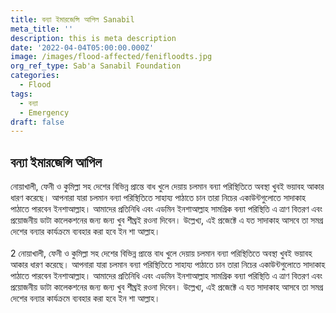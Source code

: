 ```yaml
---
title: বন্যা ইমারজেন্সি আপিল Sanabil
meta_title: ''
description: this is meta description
date: '2022-04-04T05:00:00.000Z'
image: /images/flood-affected/fenifloodts.jpg
org_ref_type: Sab'a Sanabil Foundation
categories:
  - Flood
tags:
  - বন্যা
  - Emergency
draft: false
---
```

## বন্যা ইমারজেন্সি আপিল

নোয়াখালী, ফেনী ও কুমিল্লা সহ দেশের বিভিন্ন প্রান্তে বাধ খুলে দেয়ায় চলমান বন্যা পরিস্থিতিতে অবস্থা খুবই ভয়াবহ আকার ধারণ করেছে। আপনারা যারা চলমান বন্যা পরিস্থিতিতে সাহায্য পাঠাতে চান তারা নিচের একাউন্টগুলোতে সাদাকাহ পাঠাতে পারবেন ইনশাআল্লাহ। আমাদের প্রতিনিধি এবং এডমিন ইনশাআল্লাহ সামগ্রিক বন্যা পরিস্থিতি এ ত্রাণ বিতরণ এবং প্রয়োজনীয় ডাটা কালেকশনের জন্য জন্য খুব শীঘ্রই রওনা দিবেন। উল্লেখ্য, এই প্রজেক্টে এ যত সাদাকাহ আসবে তা সমগ্র দেশের বন্যার কার্যক্রমে ব্যবহার করা হবে ইন শা আল্লাহ।\
\
2 নোয়াখালী, ফেনী ও কুমিল্লা সহ দেশের বিভিন্ন প্রান্তে বাধ খুলে দেয়ায় চলমান বন্যা পরিস্থিতিতে অবস্থা খুবই ভয়াবহ আকার ধারণ করেছে। আপনারা যারা চলমান বন্যা পরিস্থিতিতে সাহায্য পাঠাতে চান তারা নিচের একাউন্টগুলোতে সাদাকাহ পাঠাতে পারবেন ইনশাআল্লাহ। আমাদের প্রতিনিধি এবং এডমিন ইনশাআল্লাহ সামগ্রিক বন্যা পরিস্থিতি এ ত্রাণ বিতরণ এবং প্রয়োজনীয় ডাটা কালেকশনের জন্য জন্য খুব শীঘ্রই রওনা দিবেন। উল্লেখ্য, এই প্রজেক্টে এ যত সাদাকাহ আসবে তা সমগ্র দেশের বন্যার কার্যক্রমে ব্যবহার করা হবে ইন শা আল্লাহ।
